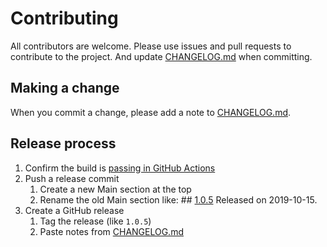 # Contributing

All contributors are welcome. Please use issues and pull requests to contribute to the project. And update [CHANGELOG.md](CHANGELOG.md) when committing.

## Making a change

When you commit a change, please add a note to [CHANGELOG.md](CHANGELOG.md).

## Release process

1. Confirm the build is [passing in GitHub Actions](https://github.com/testuser/TestModule/actions)
2. Push a release commit
   1. Create a new Main section at the top
   2. Rename the old Main section like:
          ## [1.0.5](https://github.com/testuser/TestModule/releases/tag/1.0.5)
          Released on 2019-10-15.
3. Create a GitHub release
   1. Tag the release (like `1.0.5`)
   2. Paste notes from [CHANGELOG.md](CHANGELOG.md)